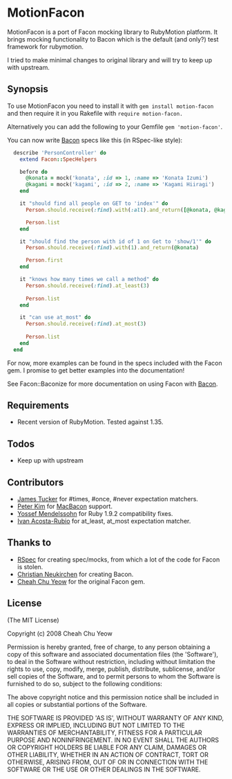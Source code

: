 MotionFacon
=====

MotionFacon is a port of Facon mocking library to RubyMotion platform. It brings mocking functionality to Bacon which is
the default (and only?) test framework for rubymotion.

I tried to make minimal changes to original library and will try to keep up with upstream.

Synopsis
--------

To use MotionFacon you need to install it with `gem install motion-facon` and then require it in you Rakefile with `require motion-facon.`

Alternatively you can add the following to your Gemfile `gem 'motion-facon'`.

You can now write [Bacon](https://github.com/chneukirchen/bacon) specs like this (in RSpec-like style):

```ruby
  describe 'PersonController' do
    extend Facon::SpecHelpers

    before do
      @konata = mock('konata', :id => 1, :name => 'Konata Izumi')
      @kagami = mock('kagami', :id => 2, :name => 'Kagami Hiiragi')
    end

    it "should find all people on GET to 'index'" do
      Person.should.receive(:find).with(:all).and_return([@konata, @kagami])

      Person.list
    end

    it "should find the person with id of 1 on Get to 'show/1'" do
      Person.should.receive(:find).with(1).and_return(@konata)

      Person.first
    end

    it "knows how many times we call a method" do
      Person.should.receive(:find).at_least(3)
      
      Person.list
    end

    it "can use at_most" do
      Person.should.receive(:find).at_most(3)
      
      Person.list
    end
  end
```

For now, more examples can be found in the specs included with the Facon gem. I promise to get better examples into the documentation!

See Facon::Baconize for more documentation on using Facon with [Bacon](https://github.com/chneukirchen/bacon).

Requirements
------------

* Recent version of RubyMotion. Tested against 1.35.


Todos
-----

* Keep up with upstream

Contributors
------------

* [James Tucker](https://github.com/raggi) for #times, #once, #never expectation matchers.
* [Peter Kim](https://github.com/petejkim) for [MacBacon](https://github.com/alloy/MacBacon) support.
* [Yossef Mendelssohn](https://github.com/ymendel) for Ruby 1.9.2 compatibility fixes.
* [Ivan Acosta-Rubio](https://github.com/ivanacostarubio) for at_least, at_most expectation matcher.

Thanks to
---------

* [RSpec](http://rspec.info/) for creating spec/mocks, from which a lot of the code for Facon is stolen.
* [Christian Neukirchen](https://github.com/chneukirchen) for creating Bacon.
* [Cheah Chu Yeow](https://github.com/chuyeow) for the original Facon gem.

License
-------

(The MIT License)

Copyright (c) 2008 Cheah Chu Yeow

Permission is hereby granted, free of charge, to any person obtaining
a copy of this software and associated documentation files (the
'Software'), to deal in the Software without restriction, including
without limitation the rights to use, copy, modify, merge, publish,
distribute, sublicense, and/or sell copies of the Software, and to
permit persons to whom the Software is furnished to do so, subject to
the following conditions:

The above copyright notice and this permission notice shall be
included in all copies or substantial portions of the Software.

THE SOFTWARE IS PROVIDED 'AS IS', WITHOUT WARRANTY OF ANY KIND,
EXPRESS OR IMPLIED, INCLUDING BUT NOT LIMITED TO THE WARRANTIES OF
MERCHANTABILITY, FITNESS FOR A PARTICULAR PURPOSE AND NONINFRINGEMENT.
IN NO EVENT SHALL THE AUTHORS OR COPYRIGHT HOLDERS BE LIABLE FOR ANY
CLAIM, DAMAGES OR OTHER LIABILITY, WHETHER IN AN ACTION OF CONTRACT,
TORT OR OTHERWISE, ARISING FROM, OUT OF OR IN CONNECTION WITH THE
SOFTWARE OR THE USE OR OTHER DEALINGS IN THE SOFTWARE.
